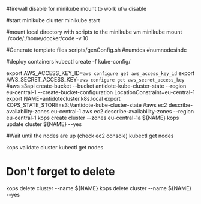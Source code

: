 #firewall disable for minikube mount to work
ufw disable

#start minikube cluster
minikube start

#mount local directory with scripts to the minikube vm
minikube mount ./code/:/home/docker/code -v 10

#Generate template files
scripts/genConfig.sh #numdcs #numnodesindc

#deploy containers
kubectl create -f kube-config/


export AWS_ACCESS_KEY_ID=`aws configure get aws_access_key_id`
export AWS_SECRET_ACCESS_KEY=`aws configure get aws_secret_access_key`
#aws s3api create-bucket --bucket antidote-kube-cluster-state --region eu-central-1 --create-bucket-configuration LocationConstraint=eu-central-1
export NAME=antidotecluster.k8s.local
export KOPS_STATE_STORE=s3://antidote-kube-cluster-state
#aws ec2 describe-availability-zones eu-central-1
aws ec2 describe-availability-zones --region eu-central-1
kops create cluster --zones eu-central-1a ${NAME}
kops update cluster ${NAME} --yes

#Wait until the nodes are up (check ec2 console)
kubectl get nodes

kops validate cluster
kubectl get nodes


# Don't forget to delete
kops delete cluster --name ${NAME}
kops delete cluster --name ${NAME} --yes

